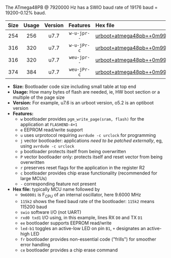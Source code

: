 The ATmega48PB @ 7920000 Hz has a SWIO baud rate of 19176 baud = 19200-0.12% baud.

|Size|Usage|Version|Features|Hex file|
|:-:|:-:|:-:|:-:|:--|
|254|256|u7.7|`w-u-jpr--`|[urboot+atmega48pb++0m9900i++++2k4_swio_rxd0_txd1_led+b5.hex](https://raw.githubusercontent.com/stefanrueger/urboot.hex/main/cores/minicore/atmega48pb/internal_oscillator/fint++0m9900_Hz/br++++2k4_bps/urboot+atmega48pb++0m9900i++++2k4_swio_rxd0_txd1_led+b5.hex)|
|316|320|u7.7|`w-u-jPr-c`|[urboot+atmega48pb++0m9900i++++2k4_swio_rxd0_txd1_led+b5_fr_ce.hex](https://raw.githubusercontent.com/stefanrueger/urboot.hex/main/cores/minicore/atmega48pb/internal_oscillator/fint++0m9900_Hz/br++++2k4_bps/urboot+atmega48pb++0m9900i++++2k4_swio_rxd0_txd1_led+b5_fr_ce.hex)|
|316|320|u7.7|`weu-jpr--`|[urboot+atmega48pb++0m9900i++++2k4_swio_rxd0_txd1_ee_led+b5.hex](https://raw.githubusercontent.com/stefanrueger/urboot.hex/main/cores/minicore/atmega48pb/internal_oscillator/fint++0m9900_Hz/br++++2k4_bps/urboot+atmega48pb++0m9900i++++2k4_swio_rxd0_txd1_ee_led+b5.hex)|
|374|384|u7.7|`weu-jPr-c`|[urboot+atmega48pb++0m9900i++++2k4_swio_rxd0_txd1_ee_led+b5_fr_ce.hex](https://raw.githubusercontent.com/stefanrueger/urboot.hex/main/cores/minicore/atmega48pb/internal_oscillator/fint++0m9900_Hz/br++++2k4_bps/urboot+atmega48pb++0m9900i++++2k4_swio_rxd0_txd1_ee_led+b5_fr_ce.hex)|

- **Size:** Bootloader code size including small table at top end
- **Usage:** How many bytes of flash are needed, ie, HW boot section or a multiple of the page size
- **Version:** For example, u7.6 is an urboot version, o5.2 is an optiboot version
- **Features:**
  + `w` bootloader provides `pgm_write_page(sram, flash)` for the application at `FLASHEND-4+1`
  + `e` EEPROM read/write support
  + `u` uses urprotocol requiring `avrdude -c urclock` for programming
  + `j` vector bootloader: applications *need to be patched externally*, eg, using `avrdude -c urclock`
  + `p` bootloader protects itself from being overwritten
  + `P` vector bootloader only: protects itself and reset vector from being overwritten
  + `r` preserves reset flags for the application in the register R2
  + `c` bootloader provides chip erase functionality (recommended for large MCUs)
  + `-` corresponding feature not present
- **Hex file:** typically MCU name followed by
  + `9m6000i` is F<sub>CPU</sub> of an internal oscillator, here 9.6000 MHz
  + `115k2` shows the fixed baud rate of the bootloader: `115k2` means 115200 baud
  + `swio` software I/O (not UART)
  + `rxd0 txd1` I/O using, in this example, lines RX `D0` and TX `D1`
  + `ee` bootloader supports EEPROM read/write
  + `led-b1` toggles an active-low LED on pin `B1`, `+` designates an active-high LED
  + `fr` bootloader provides non-essential code ("frills") for smoother error handling
  + `ce` bootloader provides a chip erase command
